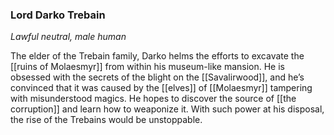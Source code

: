 ### Lord Darko Trebain

_Lawful neutral, male human_

The elder of the Trebain family, Darko helms the efforts to excavate the [[ruins of Molaesmyr]] from within his museum-like mansion. He is obsessed with the secrets of the blight on the [[Savalirwood]], and he’s convinced that it was caused by the [[elves]] of [[Molaesmyr]] tampering with misunderstood magics. He hopes to discover the source of [[the corruption]] and learn how to weaponize it. With such power at his disposal, the rise of the Trebains would be unstoppable.